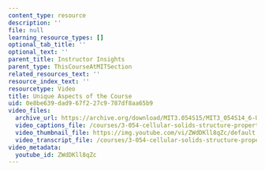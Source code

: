 ```yaml
---
content_type: resource
description: ''
file: null
learning_resource_types: []
optional_tab_title: ''
optional_text: ''
parent_title: Instructor Insights
parent_type: ThisCourseAtMITSection
related_resources_text: ''
resource_index_text: ''
resourcetype: Video
title: Unique Aspects of the Course
uid: 0e8be639-dad9-67f2-27c9-787df8aa65b9
video_files:
  archive_url: https://archive.org/download/MIT3.054S15/MIT3_054S14_6-UniqueAspectsOfTheCourse_300k.mp4
  video_captions_file: /courses/3-054-cellular-solids-structure-properties-and-applications-spring-2015/adca675816d555a0bcc00ba508fbf410_ZWdDKll8qZc.vtt
  video_thumbnail_file: https://img.youtube.com/vi/ZWdDKll8qZc/default.jpg
  video_transcript_file: /courses/3-054-cellular-solids-structure-properties-and-applications-spring-2015/c7eae3feb16d8ed6105c1517c0b7135e_ZWdDKll8qZc.pdf
video_metadata:
  youtube_id: ZWdDKll8qZc
---
```

